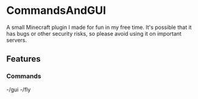 # CommandsAndGUI
A small Minecraft plugin I made for fun in my free time. It's possible that it has bugs or other security risks, so please avoid using it on important servers.

## Features
### Commands
-/gui
-/fly
